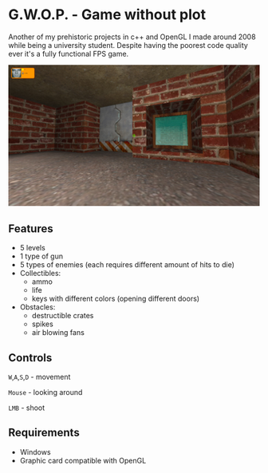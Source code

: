 # G.W.O.P. - Game without plot

Another of my prehistoric projects in c++ and OpenGL I made around 2008 while being a university student. Despite having the poorest code quality ever it's a fully functional FPS game.

![screenshot](screenshot.jpg)

## Features

* 5 levels
* 1 type of gun
* 5 types of enemies (each requires different amount of hits to die)
* Collectibles:
    * ammo
    * life
    * keys with different colors (opening different doors)
* Obstacles:
    * destructible crates
    * spikes
    * air blowing fans

## Controls

`W`,`A`,`S`,`D` - movement

`Mouse` - looking around

`LMB` - shoot

## Requirements

* Windows
* Graphic card compatible with OpenGL